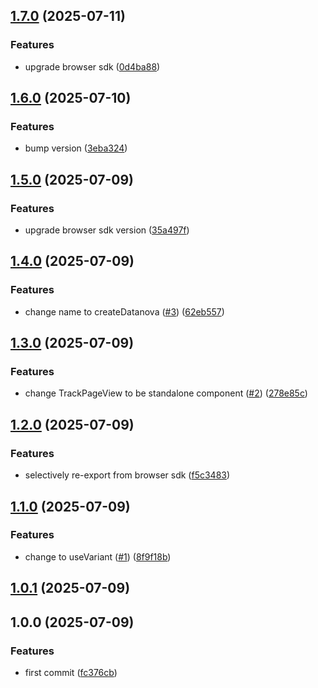 ## [1.7.0](https://github.com/d0-datanova/react-sdk/compare/v1.6.0...v1.7.0) (2025-07-11)

### Features

* upgrade browser sdk ([0d4ba88](https://github.com/d0-datanova/react-sdk/commit/0d4ba880099080d1de40078d5a703c283558c5f5))

## [1.6.0](https://github.com/d0-datanova/react-sdk/compare/v1.5.0...v1.6.0) (2025-07-10)

### Features

* bump version ([3eba324](https://github.com/d0-datanova/react-sdk/commit/3eba32421ac0acdc0d67e4b5fce3b5036a1b0baf))

## [1.5.0](https://github.com/d0-datanova/react-sdk/compare/v1.4.0...v1.5.0) (2025-07-09)

### Features

* upgrade browser sdk version ([35a497f](https://github.com/d0-datanova/react-sdk/commit/35a497f37adce0ab1a3007c78dc628b2ebbf898a))

## [1.4.0](https://github.com/d0-datanova/react-sdk/compare/v1.3.0...v1.4.0) (2025-07-09)

### Features

* change name to createDatanova ([#3](https://github.com/d0-datanova/react-sdk/issues/3)) ([62eb557](https://github.com/d0-datanova/react-sdk/commit/62eb557380087b012913b394434b8a5868867906))

## [1.3.0](https://github.com/d0-datanova/react-sdk/compare/v1.2.0...v1.3.0) (2025-07-09)

### Features

* change TrackPageView to be standalone component ([#2](https://github.com/d0-datanova/react-sdk/issues/2)) ([278e85c](https://github.com/d0-datanova/react-sdk/commit/278e85cf1f10101701b95e73ed205fa06775d921))

## [1.2.0](https://github.com/d0-datanova/react-sdk/compare/v1.1.0...v1.2.0) (2025-07-09)

### Features

* selectively re-export from browser sdk ([f5c3483](https://github.com/d0-datanova/react-sdk/commit/f5c348348272962a47743f1d651a3feda2073b03))

## [1.1.0](https://github.com/d0-datanova/react-sdk/compare/v1.0.1...v1.1.0) (2025-07-09)

### Features

* change to useVariant ([#1](https://github.com/d0-datanova/react-sdk/issues/1)) ([8f9f18b](https://github.com/d0-datanova/react-sdk/commit/8f9f18b5cef3a17aad1f440e385e42463ce26c95))

## [1.0.1](https://github.com/d0-datanova/react-sdk/compare/v1.0.0...v1.0.1) (2025-07-09)

## 1.0.0 (2025-07-09)

### Features

* first commit ([fc376cb](https://github.com/d0-datanova/react-sdk/commit/fc376cbbdc7307c3a09bed50f7355d0a1fabbade))
